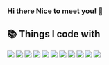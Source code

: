 ### Hi there Nice to meet you! 👋

<!--
**jaebeomx/jaebeomx** is a ✨ _special_ ✨ repository because its `README.md` (this file) appears on your GitHub profile.
My Tech Stack
shields.io의 static badge에서 style: for-the-badge, logo에 원하는 로고 영어로, badgeContent는 로고명-색깔 이렇게 해야함
-->
## 📚 Things I code with
<p>
<!--   <img src="https://img.shields.io/badge/React-222222?style=for-the-badge&logo=React&logoColor=61DAFB"/> -->

  <img src="https://camo.githubusercontent.com/16fea79fb97d299ed1e8821f36586055821b8795f0329f5debee7392e6e5c617/68747470733a2f2f696d672e736869656c64732e696f2f62616467652f72656163742d3631444146423f7374796c653d666f722d7468652d6261646765266c6f676f3d7265616374266c6f676f436f6c6f723d626c61636b"/>
  <img src="https://img.shields.io/badge/recoil-white?style=for-the-badge&logo=recoil"/>
  <img src="https://img.shields.io/badge/styledcomponents-%23E48D85?style=for-the-badge&logo=styledcomponents&logoColor=black"/>
  <img src="https://img.shields.io/badge/Tailwind-white?style=for-the-badge&logo=tailwind%20css"/>
  <!-- <img src="https://img.shields.io/badge/redux-white?style=for-the-badge&logo=redux&logoColor=purple"/> -->
  <img src="https://img.shields.io/badge/axios-purple?style=for-the-badge&logo=axios&logoColor=white"/>
  <img src="https://img.shields.io/badge/HTML5-red?style=for-the-badge&logo=HTML5&logoColor=white"/>
  <img src="https://img.shields.io/badge/CSS3-007ACC?style=for-the-badge&logo=CSS3&logoColor=white"/>
  <img src="https://img.shields.io/badge/JavaScript-F7DF1C?style=for-the-badge&logo=JavaScript&logoColor=black"/>
  <img src="https://img.shields.io/badge/git-F05032?style=for-the-badge&logo=Git&logoColor=white"/>
  <img src="https://img.shields.io/badge/github-171616?style=for-the-badge&logo=github&logoColor=white"/>
  <img src="https://img.shields.io/badge/VSC-blue?style=for-the-badge&logo=visualstudiocode"/>

</p>


